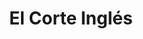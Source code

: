 ---
title: "El Corte Inglés"
url: /madrid/el-corte-ingles-plaza-de-callao/
shop: grandes almacenes
---